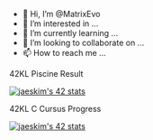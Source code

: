 - 👋 Hi, I’m @MatrixEvo
- 👀 I’m interested in ...
- 🌱 I’m currently learning ...
- 💞️ I’m looking to collaborate on ...
- 📫 How to reach me ...

<!---
MatrixEvo/MatrixEvo is a ✨ special ✨ repository because its `README.md` (this file) appears on your GitHub profile.
You can click the Preview link to take a look at your changes.
--->

42KL Piscine Result

[![jaeskim's 42 stats](https://badge42.herokuapp.com/api/stats/nkay-hoo?cursus=C%20Piscine)](https://github.com/JaeSeoKim/badge42)

42KL C Cursus Progress

[![jaeskim's 42 stats](https://badge42.herokuapp.com/api/stats/nkay-hoo)](https://github.com/JaeSeoKim/badge42)
